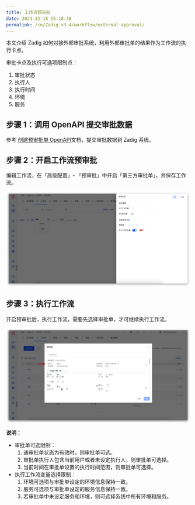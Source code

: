 ```yaml
---
title: 工作流预审批
date: 2024-12-18 15:18:38
permalink: /cn/Zadig v3.4/workflow/external-approval/
---
```


本文介绍 Zadig 如何对接外部审批系统，利用外部审批单的结果作为工作流的执行卡点。

审批卡点及执行可选项限制点：
1. 审批状态
2. 执行人
3. 执行时间
4. 环境
5. 服务

## 步骤 1：调用 OpenAPI 提交审批数据

参考 [创建预审批单 OpenAPI](/cn/Zadig%20v3.4/api/workflow/)文档，提交审批数据到 Zadig 系统。

## 步骤 2：开启工作流预审批

编辑工作流，在「高级配置」- 「预审批」中开启「第三方审批单」，并保存工作流。

![开启预审批](../../../../_images/enable_external_approval.png)

## 步骤 3：执行工作流


开启预审批后，执行工作流，需要先选择审批单，才可继续执行工作流。

![执行工作流](../../../../_images/external_approval_execute.png)

**说明：**
- 审批单可选限制：
  1. 通审批单状态为有效时，则审批单可选。
  2. 审批单执行人包含当前用户或者未设定执行人，则审批单可选择。
  3. 当前时间在审批单设置的执行时间范围，则审批单可选择。
- 执行工作流变量选择限制：
  1. 环境可选项与审批单设定的环境信息保持一致。
  2. 服务可选项与审批单设定的服务信息保持一致。
  3. 若审批单中未设定服务和环境，则可选择系统中所有环境和服务。
